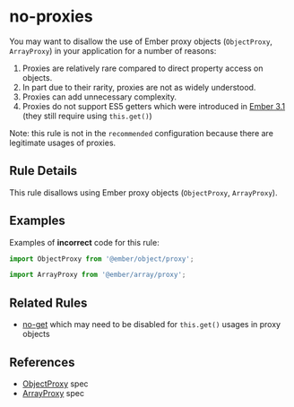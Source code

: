 # no-proxies

You may want to disallow the use of Ember proxy objects (`ObjectProxy`, `ArrayProxy`) in your application for a number of reasons:

1. Proxies are relatively rare compared to direct property access on objects.
2. In part due to their rarity, proxies are not as widely understood.
3. Proxies can add unnecessary complexity.
4. Proxies do not support ES5 getters which were introduced in [Ember 3.1](https://blog.emberjs.com/2018/04/13/ember-3-1-released.html) (they still require using `this.get()`)

Note: this rule is not in the `recommended` configuration because there are legitimate usages of proxies.

## Rule Details

This rule disallows using Ember proxy objects (`ObjectProxy`, `ArrayProxy`).

## Examples

Examples of **incorrect** code for this rule:

```js
import ObjectProxy from '@ember/object/proxy';
```

```js
import ArrayProxy from '@ember/array/proxy';
```

## Related Rules

- [no-get](no-get.md) which may need to be disabled for `this.get()` usages in proxy objects

## References

- [ObjectProxy](https://api.emberjs.com/ember/release/classes/ObjectProxy) spec
- [ArrayProxy](https://api.emberjs.com/ember/release/classes/ArrayProxy) spec
